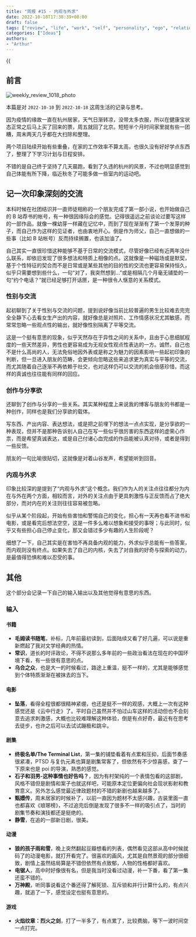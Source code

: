 ```yaml
---
title: "周报 #15 - 内观与外求"
date: 2022-10-18T17:38:39+08:00
draft: false
tags: ["review", "life", "work", "self", "personality", "ego", "relationship", "friend", "writing", "sharing"]
categories: ["Ideas"]
authors:
- "Arthur"
---
```


{{<audio src="audios/here_after_us.mp3" caption="《后来的我们 - 五月天》" >}}

## 前言

![weekly_review_1018_photo](https://pseudoyu.oss-cn-hangzhou.aliyuncs.com/images/weekly_review_1018_photo.png)

本篇是对 `2022-10-10` 到 `2022-10-18` 这周生活的记录与思考。

因为疫情的缘故一直在杭州居家，天气日渐转凉，没带太多衣服，所以在健康宝状态正常之后马上买了回来的票，周五就回了北京。短短半个月时间家里就有些一团糟，周末两天几乎都在大扫除和整理。

两个项目陆续开始有些重叠，在家的工作效率不算太高，也很久没有好好学点东西了，整理了下学习计划与日程安排。

不错的是自己终于坚持了几天晨跑，看到了久违的杭州的风景，不过也明显感觉到自己体能有所下降，临近秋冬了可能多做一些室内的运动吧。

## 记一次印象深刻的交流

本科时候在社团结识并一直师徒相称的一个朋友完成了第一部小说，也开始做自己的 B 站荐书的帐号，有一种很因缘际会的感觉。记得很遥远之前谈论过要写这样的一部作品，就像一棵幼芽一样藏在记忆中，而到了现在渐渐有了第一个发芽的种子，而自己作为这样的见证者，也由衷地开心。倒是作为师父，自己一直想做的一些事（比如 B 站帐号）反而持续搁置，也该加油了。

自己其实一直很珍惜这种能够不基于日常的交流模式，尽管好像已经有近两年没什么联系，却依旧发现了很多想法和特质上相像的点。这就像是一种磁场或是默契，基于个性特征的契合而不是日常或是某些其他的目的性的交流也更容易保持恒久，似乎只需要想到些什么，一句“对了，我突然想到...”或是相隔几个月毫无铺垫的一句“约个电话？”就已经足够打开话匣，是一种很令人惬意的关系模式。

### 性别与交流

起初聊到了关于性别与交流的问题，提到说好像当前比较普遍的男生比较难去完完全全静下心去看女生产出的内容，就好像总是对照片、工作情感状况尤其敏感，而常常忽略一些观点性的输出，就好像性别隔离了平等交流。

这是一个挺有意思的现象，似乎天然存在于异性之间的关系中，且由于心思细腻程度的一些天然差异，男性也更容易成为无视女性观点性表达的一方。诚然，自己也不是什么高尚的人，无法免俗地因外表或是称之为魅力的因素影响一些起初印象的判断，但一旦进入朋友的范畴，会更倾向忽略这些来追求更为真实与平等的交流，而尤其随着自己逐渐不再依赖于社交，也对这样仍可以交流的机会倍感珍惜，而这样的真诚也往往能有同样的回应。

### 创作与分享欲

还聊到了创作与分享的一些关系。其实某种程度上来说我的博客与朋友的书都是一种创作，同样也是我们分享欲的载体。

写东西、产出内容、表达想法，或是把之前埋下的想法一点点实现，是分享欲的一种表现，但并不是那种告诉别人自己在写一些似乎很厉害的东西这样的虚荣心作祟，而是希望真诚表达，或是自己付诸心血完成的作品能被认真对待，或者是得到一些反馈。

朋友的一句比喻很贴切，这就像是对着山谷发声，希望能听到回音。

### 内观与外求

印象比较深的是提到了“内观与外求”这个概念。我们作为人的关注点往往都分为内在与外在两个方面，相较而言，对外的关注点由于更具刺激性与正反馈而占了绝大部分，而对内在的关注则往往容易被忽略。

似乎从某个阶段起，开始有些害怕和警惕自己的变化，担心有一天再也看不进书和电影，或是看完后想法空空，这是一件多么难以想象和接受的事呀；与此同时，似乎又有些担心自己停止变化，那又会错过多少有趣的人生阶段呢？

细想了一下，自己其实是在害怕不再具备内观的能力，外求似乎总能有一些答案，而内观则没有终点。如果失去了自己的内核，失去了对自我的好奇与探索的动力，是最值得恐惧和难以忍受的事。

## 其他

这个部分会记录一下自己的输入输出以及其他觉得有意思的东西。

### 输入

#### 书籍

- **毛姆读书随笔**，补标，几年前最初读到，后面陆续又看了好几遍，可以说是重新燃起了我对文学经典的热情。
- **常识**，道长的时评政论，不得不说那么多年前的一些政治看法在现在的中国环境下看，有一些很有意思的点。
- **乌合之众**，也是大一的时候看过，路途上重温，挺不一样的，尤其是能够感觉到个体特质渐渐在被抹去的当下。

#### 电影

- **坠落**，看得全程很都很精神紧绷，也还是挺不一样的观感，大概上一次有这种感觉还是《云中行走》了。平时自己虽然并不怕过山车这样的活动但也不会刻意去追求刺激感，大概也比较难理解这种体验，倒是有点好奇，最近有在思考去徒步，也许之后可以去试试蹦极和跳伞。

#### 剧集

- **终极名单/The Terminal List**，第一集的铺垫看着有点累和压抑，后面节奏感很紧凑，PTSD 与复仇元素也算是剧集常客了，但依然有不少惊喜感，查了一下原来也是 poi 的导演，熟悉的感觉。
- **石子和羽男-这种事情也好告吗？**，因为有村架纯的一个表情包看的这部剧，风格不错但是剧情和案子也就这样吧，可能原本定位更偏向社会现状影射和教育意义。另外怎么感觉最近律政题材的不错的新剧也越来越多了。
- **甄嬛传**，周末居家的时候补了，以前一直因为题材不太感兴趣，古装里面一直也都喜欢《琅琊榜》，不过追完后倒是发现了很多不一样的吸引点了，当时的剧集节奏和演技都还是挺绝的。
- **静雪**，在追的一部新日剧，很美。

#### 动漫

- **狼的孩子雨和雪**，晚上突然翻起豆瓣想看的列表，偶然看见这部从高中时候就码了的动漫电影，就打开看完了。很喜欢的画风，尤其是自然景观的部分很细致，剧情上虽然结局算是不错但依然有点致郁，人物的性格都好喜欢。
- **电锯人**，高中时好像很有名，但是我当时没看过动漫，补一下番，看了第一集还蛮不错的。
- **万神殿**，听同事说看这个番还得了解死锁、互斥锁和并行计算什么的，有点兴趣，就追了一下，感觉设定也挺有意思的。

#### 游戏

- **火焰纹章：烈火之剑**，打了一半多了，有点累了，比较费脑，等下一波时间空一点打完。